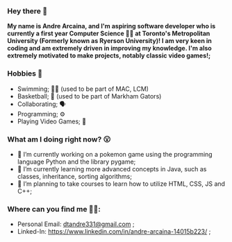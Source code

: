 ### Hey there 👋
**My name is Andre Arcaina, and I'm aspiring software developer who is currently a first year Computer Science 👨‍💻 at Toronto's Metropolitan University (Formerly known as Ryerson University)! I am very keen in coding and am extremely driven in improving my knowledge. I'm also extremely motivated to make projects, notably classic video games!;** 

### Hobbies 🤩 ###
- Swimming; 🏊‍♂️ (used to be part of MAC, LCM)
- Basketball; 🏀 (used to be part of Markham Gators)
- Collaborating; 🗣️ 
- Programming; ⚙️
- Playing Video Games; 🤭

### What am I doing right now? 😮 ###
- 🔭 I’m currently working on a pokemon game using the programming language Python and the library pygame;
- 🌱 I’m currently learning more advanced concepts in Java, such as classes, inheritance, sorting algorithms;
- 🤔 I’m planning to take courses to learn how to utilize HTML, CSS, JS and C++;

### Where can you find me 🧐🧐: ###
- Personal Email: dtandre331@gmail.com ;
- Linked-In: https://www.linkedin.com/in/andre-arcaina-14015b223/ ;

